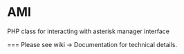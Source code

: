 AMI
===

PHP class for interacting with asterisk manager interface

===
Please see wiki -> Documentation for technical details.
